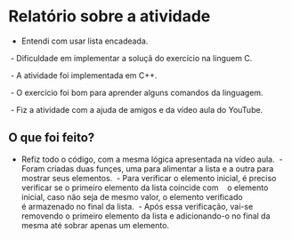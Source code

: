 # Relatório sobre a atividade
  
  - Entendi com usar lista encadeada.
  
  - Dificuldade em implementar a soluçã do exercício na linguem C.
  
  - A atividade foi implementada em C++.
  
  - O exercício foi bom para aprender alguns comandos da linguagem.
  
  - Fiz a atividade com a ajuda de amigos e da vídeo aula do YouTube.

## O que foi feito?
  
  - Refiz todo o código, com a mesma lógica apresentada na vídeo aula.
  - Foram criadas duas funçes, uma para alimentar a lista e a outra para mostrar seus elementos.
  - Para verificar o elemento inicial, é preciso verificar se o primeiro elemento da lista coincide com
    o elemento inicial, caso não seja de mesmo valor, o elemento verificado é armazenado no final da lista.
  - Após essa verificação, vai-se removendo o primeiro elemento da lista e adicionando-o no final da mesma até 
    sobrar apenas um elemento.
